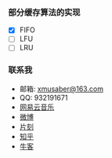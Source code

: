 ### 部分缓存算法的实现

- [x] FIFO
- [ ] LFU
- [ ] LRU

### 联系我

- 邮箱: xmusaber@163.com
- QQ: 932191671
- [网易云音乐](http://music.163.com/#/user/home?id=63589002)
- [微博](http://weibo.com/u/1662536394)
- [片刻](http://pianke.me/profile/1924980/)
- [知乎](https://www.zhihu.com/people/tao-xiao-xiao-99)
- [牛客](http://www.nowcoder.com/profile/213475)
